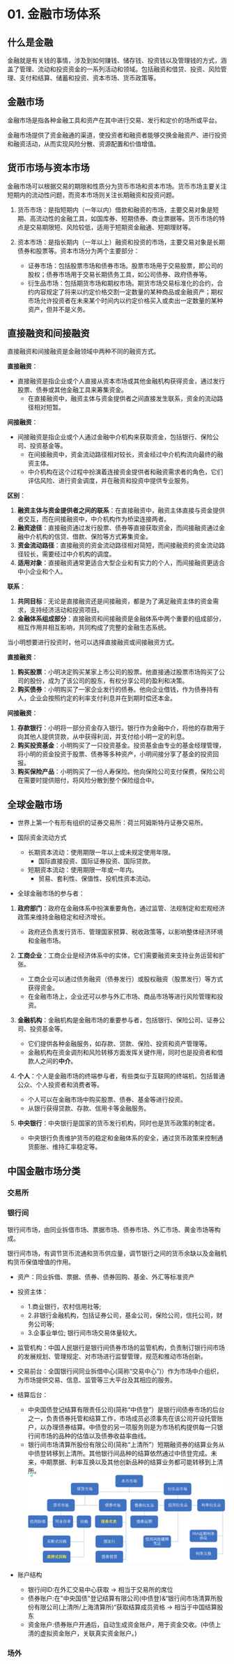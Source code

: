 # 01. 金融市场体系

## 什么是金融

金融就是有关钱的事情，涉及到如何赚钱、储存钱、投资钱以及管理钱的方式，涵盖了管理、流动和投资资金的一系列活动和领域。包括融资和借贷、投资、风险管理、支付和结算、储蓄和投资、资本市场、货币政策等。

## 金融市场
金融市场是指各种金融工具和资产在其中进行交易、发行和定价的场所或平台。

金融市场提供了资金融通的渠道，使投资者和融资者能够交换金融资产、进行投资和融资活动，从而实现风险分散、资源配置和价值增值。

## 货币市场与资本市场
金融市场可以根据交易的期限和性质分为货币市场和资本市场。货币市场主要关注短期内的流动性问题，而资本市场则关注长期融资和投资问题。

1. 货币市场：是指短期内（一年以内）借款和融资的市场，主要交易对象是短期、高流动性的金融工具，如国库券、短期债券、商业票据等。货币市场的特点是交易期限短、风险较低，适用于短期资金融通、短期理财等。

2. 资本市场：是指长期内（一年以上）融资和投资的市场，主要交易对象是长期债券和股票等。资本市场分为两个主要部分：
   * 证券市场：包括股票市场和债券市场。股票市场用于交易股票，即公司的股权；债券市场用于交易长期债务工具，如公司债券、政府债券等。
   * 衍生品市场：包括期货市场和期权市场。期货市场交易标准化的合约，合约内容规定了将来以约定价格交割一定数量的某种商品或金融资产；期权市场允许投资者在未来某个时间内以约定价格买入或卖出一定数量的某种资产，但并不是义务。

## 直接融资和间接融资

直接融资和间接融资是金融领域中两种不同的融资方式。

**直接融资**：
* 直接融资是指企业或个人直接从资本市场或其他金融机构获得资金，通过发行股票、债券或其他金融工具来筹集资金。
    * 在直接融资中，融资主体与资金提供者之间直接发生联系，资金的流动路径相对短暂。

**间接融资**：
* 间接融资是指企业或个人通过金融中介机构来获取资金，包括银行、保险公司、投资基金等。
    * 在间接融资中，资金流动路径相对较长，资金经过中介机构流向最终的融资主体。
    * 中介机构在这个过程中扮演着连接资金提供者和融资需求者的角色，它们评估风险、进行资金调度，并在融资和投资中提供专业服务。

**区别**：
1. **融资主体与资金提供者之间的联系**：在直接融资中，融资主体直接与资金提供者交互，而在间接融资中，中介机构作为桥梁连接两者。
2. **融资途径**：直接融资通过发行股票、债券等直接获取资金，而间接融资通过金融中介机构的信贷、借款、保险等方式筹集资金。
3. **资金流动路径**：直接融资的资金流动路径相对简短，而间接融资的资金流动路径较长，需要经过中介机构的调度。
4. **适用对象**：直接融资通常更适合大型企业和有实力的个人，而间接融资更适合中小企业和个人。

**联系**：
1. **共同目标**：无论是直接融资还是间接融资，都是为了满足融资主体的资金需求，支持经济活动和投资项目。
2. **金融体系组成部分**：直接融资和间接融资是金融体系中两个重要的组成部分，相互作用并相互影响，共同构成了完整的金融生态系统。

当小明想要进行投资时，他可以选择直接融资或间接融资方式。

**直接融资**：
1. **购买股票**：小明决定购买某家上市公司的股票。他直接通过股票市场购买了公司的股份，成为了该公司的股东，有权分享公司的盈利和决策。
2. **购买债券**：小明购买了一家企业发行的债券。他向企业借钱，作为债券持有人，企业会按照约定的利率支付利息并在到期时偿还本金。

**间接融资**：
1. **存款银行**：小明将一部分资金存入银行。银行作为金融中介，将他的存款用于向其他人提供贷款，从中获得利润，并支付给小明一定的利息。
2. **购买投资基金**：小明购买了一只投资基金。投资基金由专业的基金经理管理，将小明的资金投资于股票、债券等多种资产，小明间接分享了基金的投资回报。
3. **购买保险产品**：小明购买了一份人寿保险。他向保险公司支付保费，保险公司在需要时提供赔付，将风险分散到整个保险组合中。

## 全球金融市场

* 世界上第一个有形有组织的证券交易所：荷兰阿姆斯特丹证券交易所。

* 国际资金流动方式
    * 长期资本流动：使用期限一年以上或未规定使用年限。
        * 国际直接投资、国际证券投资、国际贷款。
    * 短期资本流动：使用期限一年或一年内。
        * 贸易、套利性、保值性、投机性资本流动。

* 全球金融市场的参与者：

1. **政府部门**：政府在金融体系中扮演重要角色，通过监管、法规制定和宏观经济政策来维持金融稳定和经济增长。
    * 政府还负责发行货币、管理国家预算、税收政策等，以影响整体经济环境和金融市场。

2. **工商企业**：工商企业是经济体系中的实体，它们需要融资来支持业务运营和扩张。
    * 工商企业可以通过债务融资（债券发行）或股权融资（股票发行）等方式获得资金。
    * 在金融市场上，企业还可以参与外汇市场、商品市场等进行风险管理和投资。

3. **金融机构**：金融机构是金融市场的重要参与者，包括银行、保险公司、证券公司、投资基金等。
    * 它们提供各种金融服务，如存款、贷款、保险、投资和资产管理等。
    * 金融机构在资金调剂和风险转移方面发挥关键作用，同时也是投资者和借款人之间的**中介**。

4. **个人**：个人是金融市场的终端参与者，有些类似于互联网的终端机，包括普通公众、个人投资者和消费者等。
    * 个人可以在金融市场中购买股票、债券、基金等进行投资。
    * 从银行获得贷款、存款、信用卡等金融服务。

5. **中央银行**：中央银行是国家的货币发行机构，同时也是货币政策的制定者。
    * 中央银行负责维护货币的稳定和金融体系的安全，通过货币政策来控制通货膨胀、维持汇率稳定等。

## 中国金融市场分类
### 交易所

### 银行间

银行间市场，由同业拆借市场、票据市场、债券市场、外汇市场、黄金市场等构成。

银行间市场，有调节货币流通和货币供应量，调节银行之间的货币余缺以及金融机构货币保值增值的作用。


- 资产：同业拆借、票据、债券、债券回购、基金、外汇等标准资产
- 投资主体：
    - 1.商业银行，农村信用社等;
    - 2.非银行金融机构，包括证券公司，基金公司，保险公司，信托公司，财务公司等;
    - 3.企事业单位;
银行间市场交易体量较大。

- 监管机构：中国人民银行是银行间债券市场的监管机构，负责制订银行间市场的发展规划、管理规定、对市场进行监督管理，规范和推动市场创新。
- 交易前台：全国银行间同业拆借中心(简称“交易中心”)）作为市场中介组织，为市场提供交易、信息、监管等三大平台及其相应的服务。
- 结算后台：
    - 中央国债登记结算有限责任公司(简称“中债登”）是银行间债券市场的后台之一，负责债券托管和结算工作，市场成员必须事先在该公司开设托管账户，以办理债券结算。中债登的另一项服务则是为市场机构提供每一只银行间市场的品种的估值以及债券收益率曲线。
    - 银行间市场清算所股份有限公司(简称“上清所”）短期融资券的结算业务从中债登转移到上清所。其他银行间品种的结算依然通过中债登完成。未来，中期票据、利率互换以及其他创新品种的结算业务都可能转移到上清所。
![Img](./FILES/01.%20金融市场体系.md/img-20231206140246.png)


- 账户结构
    - 银行间ID:在外汇交易中心获取 -> 相当于交易所的席位
    - 债券账户:在"中央国债"登记结算有限公司(中债登)&“银行间市场清算所股份有限公司(上清所/上海清算所)“获取结算成员资格 -> 相当于中国结算股东
    - 资金账户:债券账户开通后，自动生成资金账户，用于资金交收。(中债上清的虚拟资金账户，关联真实资金账户。)

### 场外